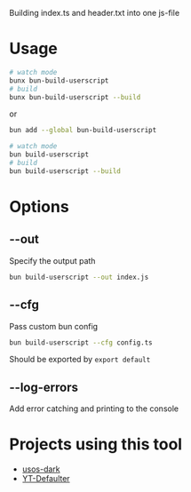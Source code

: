 Building index.ts and header.txt into one js-file

# Usage

```bash
# watch mode
bunx bun-build-userscript
# build
bunx bun-build-userscript --build
```
or
```bash
bun add --global bun-build-userscript

# watch mode
bun build-userscript
# build
bun build-userscript --build
```

# Options

## --out
Specify the output path
```bash
bun build-userscript --out index.js
```

## --cfg
Pass custom bun config
```bash
bun build-userscript --cfg config.ts
```
Should be exported by `export default`

## --log-errors
Add error catching and printing to the console

# Projects using this tool

- [usos-dark](https://github.com/GooseOb/usos-dark)
- [YT-Defaulter](https://github.com/GooseOb/YT-Defaulter)
